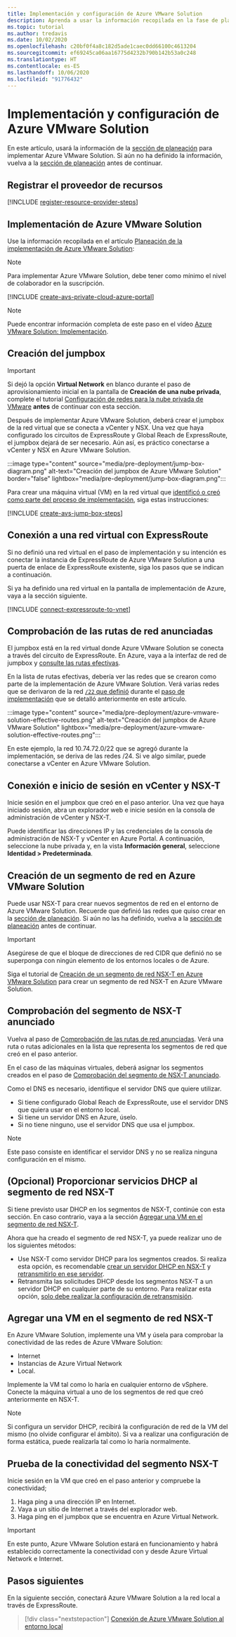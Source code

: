 ```yaml
---
title: Implementación y configuración de Azure VMware Solution
description: Aprenda a usar la información recopilada en la fase de planeación para implementar la nube privada de Azure VMware Solution.
ms.topic: tutorial
ms.author: tredavis
ms.date: 10/02/2020
ms.openlocfilehash: c20bf0f4a8c182d5ade1caec0dd66100c4613204
ms.sourcegitcommit: ef69245ca06aa16775d4232b790b142b53a0c248
ms.translationtype: HT
ms.contentlocale: es-ES
ms.lasthandoff: 10/06/2020
ms.locfileid: "91776432"
---
```

# <a name="deploy-and-configure-azure-vmware-solution"></a>Implementación y configuración de Azure VMware Solution

En este artículo, usará la información de la [sección de planeación](production-ready-deployment-steps.md) para implementar Azure VMware Solution. Si aún no ha definido la información, vuelva a la [sección de planeación](production-ready-deployment-steps.md) antes de continuar.

## <a name="register-the-resource-provider"></a>Registrar el proveedor de recursos

[!INCLUDE [register-resource-provider-steps](includes/register-resource-provider-steps.md)]


## <a name="deploy-azure-vmware-solution"></a>Implementación de Azure VMware Solution

Use la información recopilada en el artículo [Planeación de la implementación de Azure VMware Solution](production-ready-deployment-steps.md):

>[!NOTE]
>Para implementar Azure VMware Solution, debe tener como mínimo el nivel de colaborador en la suscripción.

[!INCLUDE [create-avs-private-cloud-azure-portal](includes/create-private-cloud-azure-portal-steps.md)]

>[!NOTE]
>Puede encontrar información completa de este paso en el vídeo [Azure VMware Solution: Implementación](https://www.youtube.com/embed/1JLB3L2WDWI). 

## <a name="create-the-jump-box"></a>Creación del jumpbox

>[!IMPORTANT]
>Si dejó la opción **Virtual Network** en blanco durante el paso de aprovisionamiento inicial en la pantalla de **Creación de una nube privada**, complete el tutorial [Configuración de redes para la nube privada de VMware](tutorial-configure-networking.md) **antes** de continuar con esta sección.  

Después de implementar Azure VMware Solution, deberá crear el jumpbox de la red virtual que se conecta a vCenter y NSX. Una vez que haya configurado los circuitos de ExpressRoute y Global Reach de ExpressRoute, el jumpbox dejará de ser necesario.  Aún así, es práctico conectarse a vCenter y NSX en Azure VMware Solution.  

:::image type="content" source="media/pre-deployment/jump-box-diagram.png" alt-text="Creación del jumpbox de Azure VMware Solution" border="false" lightbox="media/pre-deployment/jump-box-diagram.png":::

Para crear una máquina virtual (VM) en la red virtual que [identificó o creó como parte del proceso de implementación](production-ready-deployment-steps.md#azure-virtual-network-to-attach-azure-vmware-solution), siga estas instrucciones: 

[!INCLUDE [create-avs-jump-box-steps](includes/create-jump-box-steps.md)]

## <a name="connect-to-a-virtual-network-with-expressroute"></a>Conexión a una red virtual con ExpressRoute

Si no definió una red virtual en el paso de implementación y su intención es conectar la instancia de ExpressRoute de Azure VMware Solution a una puerta de enlace de ExpressRoute existente, siga los pasos que se indican a continuación.

Si ya ha definido una red virtual en la pantalla de implementación de Azure, vaya a la sección siguiente.

[!INCLUDE [connect-expressroute-to-vnet](includes/connect-expressroute-vnet.md)]

## <a name="verify-network-routes-advertised"></a>Comprobación de las rutas de red anunciadas

El jumpbox está en la red virtual donde Azure VMware Solution se conecta a través del circuito de ExpressRoute.  En Azure, vaya a la interfaz de red de jumpbox y [consulte las rutas efectivas](../virtual-network/manage-route-table.md#view-effective-routes).

En la lista de rutas efectivas, debería ver las redes que se crearon como parte de la implementación de Azure VMware Solution. Verá varias redes que se derivaron de la red [`/22` que definió](production-ready-deployment-steps.md#ip-address-segment) durante el [paso de implementación](#deploy-azure-vmware-solution) que se detalló anteriormente en este artículo.

:::image type="content" source="media/pre-deployment/azure-vmware-solution-effective-routes.png" alt-text="Creación del jumpbox de Azure VMware Solution" lightbox="media/pre-deployment/azure-vmware-solution-effective-routes.png":::

En este ejemplo, la red 10.74.72.0/22 que se agregó durante la implementación, se deriva de las redes /24.  Si ve algo similar, puede conectarse a vCenter en Azure VMware Solution.

## <a name="connect-and-sign-in-to-vcenter-and-nsx-t"></a>Conexión e inicio de sesión en vCenter y NSX-T

Inicie sesión en el jumpbox que creó en el paso anterior. Una vez que haya iniciado sesión, abra un explorador web e inicie sesión en la consola de administración de vCenter y NSX-T.  

Puede identificar las direcciones IP y las credenciales de la consola de administración de NSX-T y vCenter en Azure Portal.  A continuación, seleccione la nube privada y, en la vista **Información general**, seleccione **Identidad > Predeterminada**. 

## <a name="create-a-network-segment-on-azure-vmware-solution"></a>Creación de un segmento de red en Azure VMware Solution

Puede usar NSX-T para crear nuevos segmentos de red en el entorno de Azure VMware Solution.  Recuerde que definió las redes que quiso crear en la [sección de planeación](production-ready-deployment-steps.md).  Si aún no las ha definido, vuelva a la [sección de planeación](production-ready-deployment-steps.md) antes de continuar.

>[!IMPORTANT]
>Asegúrese de que el bloque de direcciones de red CIDR que definió no se superponga con ningún elemento de los entornos locales o de Azure.  

Siga el tutorial de [Creación de un segmento de red NSX-T en Azure VMware Solution](tutorial-nsx-t-network-segment.md) para crear un segmento de red NSX-T en Azure VMware Solution.

## <a name="verify-advertised-nsx-t-segment"></a>Comprobación del segmento de NSX-T anunciado

Vuelva al paso de [Comprobación de las rutas de red anunciadas](#verify-network-routes-advertised). Verá una ruta o rutas adicionales en la lista que representa los segmentos de red que creó en el paso anterior.  

En el caso de las máquinas virtuales, deberá asignar los segmentos creados en el paso de [Comprobación del segmento de NSX-T anunciado](#verify-advertised-nsx-t-segment).  

Como el DNS es necesario, identifique el servidor DNS que quiere utilizar.  

- Si tiene configurado Global Reach de ExpressRoute, use el servidor DNS que quiera usar en el entorno local.  
- Si tiene un servidor DNS en Azure, úselo.  
- Si no tiene ninguno, use el servidor DNS que usa el jumpbox.

>[!NOTE]
>Este paso consiste en identificar el servidor DNS y no se realiza ninguna configuración en el mismo.

## <a name="optional-provide-dhcp-services-to-nsx-t-network-segment"></a>(Opcional) Proporcionar servicios DHCP al segmento de red NSX-T

Si tiene previsto usar DHCP en los segmentos de NSX-T, continúe con esta sección. En caso contrario, vaya a la sección [Agregar una VM en el segmento de red NSX-T](#add-a-vm-on-the-nsx-t-network-segment).  

Ahora que ha creado el segmento de red NSX-T, ya puede realizar uno de los siguientes métodos:

* Use NSX-T como servidor DHCP para los segmentos creados. Si realiza esta opción, es recomendable [crear un servidor DHCP en NSX-T](manage-dhcp.md#create-dhcp-server) y [retransmitirlo en ese servidor](manage-dhcp.md#create-dhcp-relay-service).
* Retransmita las solicitudes DHCP desde los segmentos NSX-T a un servidor DHCP en cualquier parte de su entorno. Para realizar esta opción, [solo debe realizar la configuración de retransmisión](manage-dhcp.md#create-dhcp-relay-service).


## <a name="add-a-vm-on-the-nsx-t-network-segment"></a>Agregar una VM en el segmento de red NSX-T

En Azure VMware Solution, implemente una VM y úsela para comprobar la conectividad de las redes de Azure VMware Solution:

- Internet
- Instancias de Azure Virtual Network
- Local.  

Implemente la VM tal como lo haría en cualquier entorno de vSphere.  Conecte la máquina virtual a uno de los segmentos de red que creó anteriormente en NSX-T.  

>[!NOTE]
>Si configura un servidor DHCP, recibirá la configuración de red de la VM del mismo (no olvide configurar el ámbito).  Si va a realizar una configuración de forma estática, puede realizarla tal como lo haría normalmente.

## <a name="test-the-nsx-t-segment-connectivity"></a>Prueba de la conectividad del segmento NSX-T

Inicie sesión en la VM que creó en el paso anterior y compruebe la conectividad;

1. Haga ping a una dirección IP en Internet.
2. Vaya a un sitio de Internet a través del explorador web.
3. Haga ping en el jumpbox que se encuentra en Azure Virtual Network.

>[!IMPORTANT]
>En este punto, Azure VMware Solution estará en funcionamiento y habrá establecido correctamente la conectividad con y desde Azure Virtual Network e Internet.

## <a name="next-steps"></a>Pasos siguientes

En la siguiente sección, conectará Azure VMware Solution a la red local a través de ExpressRoute.
> [!div class="nextstepaction"]
> [Conexión de Azure VMware Solution al entorno local](azure-vmware-solution-on-premises.md)
